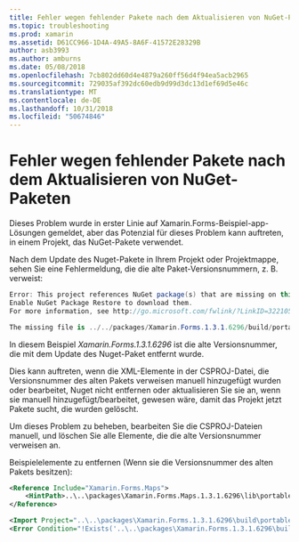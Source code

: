 ```yaml
---
title: Fehler wegen fehlender Pakete nach dem Aktualisieren von NuGet-Paketen
ms.topic: troubleshooting
ms.prod: xamarin
ms.assetid: D61CC966-1D4A-49A5-8A6F-41572E28329B
author: asb3993
ms.author: amburns
ms.date: 05/08/2018
ms.openlocfilehash: 7cb802dd60d4e4879a260ff56d4f94ea5acb2965
ms.sourcegitcommit: 729035af392dc60edb9d99d3dc13d1ef69d5e46c
ms.translationtype: MT
ms.contentlocale: de-DE
ms.lasthandoff: 10/31/2018
ms.locfileid: "50674846"
---
```

# <a name="missing-packages-error-after-updating-nuget-packages"></a>Fehler wegen fehlender Pakete nach dem Aktualisieren von NuGet-Paketen

Dieses Problem wurde in erster Linie auf Xamarin.Forms-Beispiel-app-Lösungen gemeldet, aber das Potenzial für dieses Problem kann auftreten, in einem Projekt, das NuGet-Pakete verwendet. 

Nach dem Update des Nuget-Pakete in Ihrem Projekt oder Projektmappe, sehen Sie eine Fehlermeldung, die die alte Paket-Versionsnummern, z. B. verweist:

```csharp
Error: This project references NuGet package(s) that are missing on this computer.
Enable NuGet Package Restore to download them.  
For more information, see http://go.microsoft.com/fwlink/?LinkID=322105

The missing file is ../../packages/Xamarin.Forms.1.3.1.6296/build/portable-win+net45+wp80+MonoAndroid10+MonoTouch10+Xamarin.iOS10/Xamarin.Forms.targets. (FormsGallery)
```

In diesem Beispiel *Xamarin.Forms.1.3.1.6296* ist die alte Versionsnummer, die mit dem Update des Nuget-Paket entfernt wurde.

Dies kann auftreten, wenn die XML-Elemente in der CSPROJ-Datei, die Versionsnummer des alten Pakets verweisen manuell hinzugefügt wurden oder bearbeitet, Nuget nicht entfernen oder aktualisieren Sie sie an, wenn sie manuell hinzugefügt/bearbeitet, gewesen wäre, damit das Projekt jetzt Pakete sucht, die wurden gelöscht. 

Um dieses Problem zu beheben, bearbeiten Sie die CSPROJ-Dateien manuell, und löschen Sie alle Elemente, die die alte Versionsnummer verweisen an. 

Beispielelemente zu entfernen (Wenn sie die Versionsnummer des alten Pakets besitzen):

```xml
<Reference Include="Xamarin.Forms.Maps">
    <HintPath>..\..\packages\Xamarin.Forms.Maps.1.3.1.6296\lib\portable-win+net45+wp80+MonoAndroid10+MonoTouch10+Xamarin.iOS10\Xamarin.Forms.Maps.dll</HintPath>
</Reference>

<Import Project="..\..\packages\Xamarin.Forms.1.3.1.6296\build\portable-win+net45+wp80+MonoAndroid10+MonoTouch10+Xamarin.iOS10\Xamarin.Forms.targets" Condition="Exists('..\..\packages\Xamarin.Forms.1.3.1.6296\build\portable-win+net45+wp80+MonoAndroid10+MonoTouch10+Xamarin.iOS10\Xamarin.Forms.targets')" />
<Error Condition="!Exists('..\..\packages\Xamarin.Forms.1.3.1.6296\build\portable-win+net45+wp80+MonoAndroid10+MonoTouch10+Xamarin.iOS10\Xamarin.Forms.targets')" Text="$([System.String]::Format('$(ErrorText)', '..\..\packages\Xamarin.Forms.1.3.1.6296\build\portable-win+net45+wp80+MonoAndroid10+MonoTouch10+Xamarin.iOS10\Xamarin.Forms.targets'))" />
```